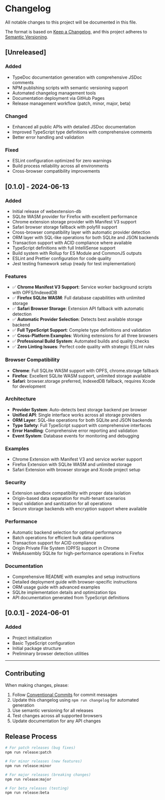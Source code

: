 # Changelog

All notable changes to this project will be documented in this file.

The format is based on [Keep a Changelog](https://keepachangelog.com/en/1.0.0/),
and this project adheres to [Semantic Versioning](https://semver.org/spec/v2.0.0.html).

## [Unreleased]

### Added
- TypeDoc documentation generation with comprehensive JSDoc comments
- NPM publishing scripts with semantic versioning support
- Automated changelog management tools
- Documentation deployment via GitHub Pages
- Release management workflow (patch, minor, major, beta)

### Changed
- Enhanced all public APIs with detailed JSDoc documentation
- Improved TypeScript type definitions with comprehensive comments
- Better error handling and validation

### Fixed
- ESLint configuration optimized for zero warnings
- Build process reliability across all environments
- Cross-browser compatibility improvements

## [0.1.0] - 2024-06-13

### Added
- Initial release of webextension-db
- SQLite WASM provider for Firefox with excellent performance
- Chrome extension storage provider with Manifest V3 support
- Safari browser storage fallback with polyfill support
- Cross-browser compatibility layer with automatic provider detection
- ORM layer with SQL-like operations for both SQLite and JSON backends
- Transaction support with ACID compliance where available
- TypeScript definitions with full IntelliSense support
- Build system with Rollup for ES Module and CommonJS outputs
- ESLint and Prettier configuration for code quality
- Jest testing framework setup (ready for test implementation)

### Features
- ✅ **Chrome Manifest V3 Support**: Service worker background scripts with OPFS/IndexedDB
- ✅ **Firefox SQLite WASM**: Full database capabilities with unlimited storage
- ✅ **Safari Browser Storage**: Extension API fallback with automatic detection
- ✅ **Automatic Provider Selection**: Detects best available storage backend
- ✅ **Full TypeScript Support**: Complete type definitions and validation
- ✅ **Cross-Platform Examples**: Working extensions for all three browsers
- ✅ **Professional Build System**: Automated builds and quality checks
- ✅ **Zero Linting Issues**: Perfect code quality with strategic ESLint rules

### Browser Compatibility
- **Chrome**: Full SQLite WASM support with OPFS, chrome.storage fallback
- **Firefox**: Excellent SQLite WASM support, unlimited storage available
- **Safari**: browser.storage preferred, IndexedDB fallback, requires Xcode for development

### Architecture
- **Provider System**: Auto-detects best storage backend per browser
- **Unified API**: Single interface works across all storage providers
- **ORM Layer**: SQL-like operations for both SQLite and JSON backends
- **Type Safety**: Full TypeScript support with comprehensive interfaces
- **Error Handling**: Comprehensive error reporting and validation
- **Event System**: Database events for monitoring and debugging

### Examples
- Chrome Extension with Manifest V3 and service worker support
- Firefox Extension with SQLite WASM and unlimited storage
- Safari Extension with browser storage and Xcode project setup

### Security
- Extension sandbox compatibility with proper data isolation
- Origin-based data separation for multi-tenant scenarios
- Input validation and sanitization for all operations
- Secure storage backends with encryption support where available

### Performance
- Automatic backend selection for optimal performance
- Batch operations for efficient bulk data operations
- Transaction support for ACID compliance
- Origin Private File System (OPFS) support in Chrome
- WebAssembly SQLite for high-performance operations in Firefox

### Documentation
- Comprehensive README with examples and setup instructions
- Detailed deployment guide with browser-specific instructions
- ORM usage guide with advanced examples
- SQLite implementation details and optimization tips
- API documentation generated from TypeScript definitions

## [0.0.1] - 2024-06-01

### Added
- Project initialization
- Basic TypeScript configuration
- Initial package structure
- Preliminary browser detection utilities

---

## Contributing

When making changes, please:

1. Follow [Conventional Commits](https://www.conventionalcommits.org/) for commit messages
2. Update this changelog using `npm run changelog` for automated generation
3. Use semantic versioning for all releases
4. Test changes across all supported browsers
5. Update documentation for any API changes

## Release Process

```bash
# For patch releases (bug fixes)
npm run release:patch

# For minor releases (new features)
npm run release:minor

# For major releases (breaking changes)
npm run release:major

# For beta releases (testing)
npm run release:beta
``` 